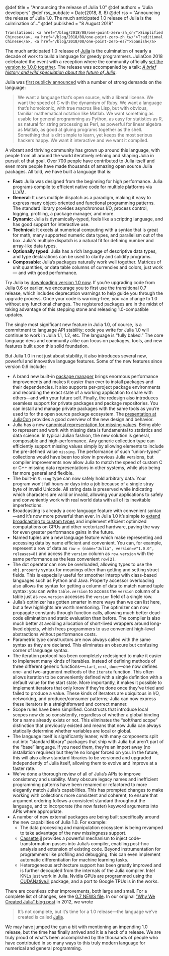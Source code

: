 @def title = "Announcing the release of Julia 1.0"
@def authors = "Julia developers"
@def rss_pubdate = Date(2018, 8, 8)
@def rss = "Announcing the release of Julia 1.0. The much anticipated 1.0 release of Julia is the culmination of..."
@def published = "8 August 2018"

~~~
Translations: <a href="/blog/2018/08/one-point-zero-zh_cn/">Simplified Chinese</a>, <a href="/blog/2018/08/one-point-zero-zh_tw/">Traditional Chinese</a>, <a href="/blog/2018/08/one-point-zero-es/">Spanish</a>
~~~

The much anticipated 1.0 release of [Julia](https://julialang.org) is the culmination of
nearly a decade of work to build a language for greedy programmers. JuliaCon 2018
celebrated the event with a reception where the community officially [set the version to
1.0.0 together](https://www.youtube.com/watch?v=1jN5wKvN-Uk#t=3850). The release was accompanied by a
talk: [*A brief history and wild speculation about the future of Julia*](/assets/blog/2018-08-08-one-point-zero/release-1.0-keynote.pdf).

Julia was [first publicly announced](/blog/2012/02/why-we-created-julia) with a number of strong demands on the language:

> We want a language that’s open source, with a liberal license. We want the speed of C with
> the dynamism of Ruby. We want a language that’s homoiconic, with true macros like Lisp,
> but with obvious, familiar mathematical notation like Matlab. We want something as usable
> for general programming as Python, as easy for statistics as R, as natural for string
> processing as Perl, as powerful for linear algebra as Matlab, as good at gluing programs
> together as the shell. Something that is dirt simple to learn, yet keeps the most serious
> hackers happy. We want it interactive and we want it compiled.



A vibrant and thriving community has grown up around this language, with people from all
around the world iteratively refining and shaping Julia in pursuit of that goal. Over 700
people have contributed to Julia itself and even more people have made thousands of amazing
open source Julia packages. All told, we have built a language that is:

* **Fast**: Julia was designed from the beginning for high performance. Julia programs compile to efficient native code for multiple platforms via LLVM.
* **General**: It uses multiple dispatch as a paradigm, making it easy to express many object-oriented and functional programming patterns. The standard library provides asynchronous I/O, process control, logging, profiling, a package manager, and more.
* **Dynamic**: Julia is dynamically-typed, feels like a scripting language, and has good support for interactive use.
* **Technical**: It excels at numerical computing with a syntax that is great for math, many supported numeric data types, and parallelism out of the box. Julia's multiple dispatch is a natural fit for defining number and array-like data types.
* **Optionally typed**: Julia has a rich language of descriptive data types, and type declarations can be used to clarify and solidify programs.
* **Composable**: Julia’s packages naturally work well together. Matrices of unit quantities, or data table columns of currencies and colors, just work — and with good performance.

Try Julia by [downloading version 1.0 now](/downloads/). If you’re
upgrading code from Julia 0.6 or earlier, we encourage you to first use the transitional 0.7
release, which includes deprecation warnings to help guide you through the upgrade process.
Once your code is warning-free, you can change to 1.0 without any functional changes. The
registered packages are in the midst of taking advantage of this stepping stone and
releasing 1.0-compatible updates.


The single most significant new feature in Julia 1.0, of course, is a commitment to language
API stability: code you write for Julia 1.0 will continue to work in Julia 1.1, 1.2, etc.
The language is “fully baked.” The core language devs and community alike can focus on
packages, tools, and new features built upon this solid foundation.

But Julia 1.0 in not just about stability, it also introduces several new, powerful and
innovative language features. Some of the new features since version 0.6 include:

* A brand new built-in [package manager](https://docs.julialang.org/en/latest/stdlib/Pkg/) brings enormous performance improvements and makes it easier than ever to install packages and their dependencies. It also supports per-project package environments and recording the exact state of a working application to share with others—and with your future self. Finally, the redesign also introduces seamless support for private packages and package repositories. You can install and manage private packages with the same tools as you’re used to for the open source package ecosystem. The [presentation at JuliaCon](https://www.youtube.com/watch?v=GBi__3nF-rM) provides a good overview of the new design and behavior.
* Julia has a new [canonical representation for missing values](/blog/2018/06/missing). Being able to represent and work with missing data is fundamental to statistics and data science. In typical Julian fashion, the new solution is general, composable and high-performance. Any generic collection type can efficiently support missing values simply by allowing elements to include the pre-defined value `missing`. The performance of such “union-typed” collections would have been too slow in previous Julia versions, but compiler improvements now allow Julia to match the speed of custom C or C++ missing data representations in other systems, while also being far more general and flexible.
* The built-in `String` type can now safely hold arbitrary data. Your program won’t fail hours or days into a job because of a single stray byte of invalid Unicode. All string data is preserved while indicating which characters are valid or invalid, allowing your applications to safely and conveniently work with real world data with all of its inevitable imperfections.
* Broadcasting is already a core language feature with convenient syntax—and it’s now more powerful than ever. In Julia 1.0 it’s simple to [extend broadcasting to custom types](/blog/2018/05/extensible-broadcast-fusion) and implement efficient optimized computations on GPUs and other vectorized hardware, paving the way for even greater performance gains in the future.
* Named tuples are a new language feature which make representing and accessing data by name efficient and convenient. You can, for example, represent a row of data as `row = (name="Julia", version=v"1.0.0", releases=8)` and access the `version` column as `row.version` with the same performance as the less convenient `row[2]`.
* The dot operator can now be overloaded, allowing types to use the `obj.property` syntax for meanings other than getting and setting struct fields. This is especially useful for smoother interop with class-based languages such as Python and Java. Property accessor overloading also allows the syntax for getting a column of data to match named tuple syntax: you can write `table.version` to access the `version` column of a table just as `row.version` accesses the `version` field of a single row.
* Julia’s optimizer has gotten smarter in more ways than we can list here, but a few highlights are worth mentioning. The optimizer can now propagate constants through function calls, allowing much better dead-code elimination and static evaluation than before. The compiler is also much better at avoiding allocation of short-lived wrappers around long-lived objects, which frees programmers to use convenient high-level abstractions without performance costs.
* Parametric type constructors are now always called with the same syntax as they are declared. This eliminates an obscure but confusing corner of language syntax.
* The iteration protocol has been completely redesigned to make it easier to implement many kinds of iterables. Instead of defining methods of three different generic functions—`start`, `next`, `done`—one now defines one- and two-argument methods of the `iterate` function. This often allows iteration to be conveniently defined with a single definition with a default value for the start state. More importantly, it makes it possible to implement iterators that only know if they're done once they've tried and failed to produce a value. These kinds of iterators are ubiquitous in I/O, networking, and producer/consumer patterns; Julia can now express these iterators in a straightforward and correct manner.
* Scope rules have been simplified. Constructs that introduce local scopes now do so  consistently, regardless of whether a global binding for a name already exists or not. This eliminates the “soft/hard scope” distinction that previously existed and means that now Julia can always statically determine whether variables are local or global.
* The language itself is significantly leaner, with many components split out into “standard library” packages that ship with Julia but aren’t part of the “base” language. If you need them, they’re an import away (no installation required) but they’re no longer forced on you. In the future, this will also allow standard libraries to be versioned and upgraded independently of Julia itself, allowing them to evolve and improve at a faster rate.
* We’ve done a thorough review of all of Julia’s APIs to improve consistency and usability. Many obscure legacy names and inefficient programming patterns have been renamed or refactored to more elegantly match Julia's capabilities. This has prompted changes to make working with collections more consistent and coherent, to ensure that argument ordering follows a consistent standard throughout the language, and to incorporate (the now faster) keyword arguments into APIs where appropriate.
* A number of new external packages are being built specifically around the new capabilities of Julia 1.0. For example:
  * The data processing and manipulation ecosystem is being revamped to take advantage of the new missingness support.
  * [Cassette.jl](https://github.com/jrevels/Cassette.jl) provides a powerful mechanism to inject code-transformation passes into Julia’s compiler, enabling post-hoc analysis and extension of existing code. Beyond instrumentation for programmers like profiling and debugging, this can even implement automatic differentiation for machine learning tasks.
  * Heterogeneous architecture support has been greatly improved and is further decoupled from the internals of the Julia compiler. Intel KNLs just work in Julia. Nvidia GPUs are programmed using the [CUDANative.jl](https://github.com/JuliaGPU/CUDAnative.jl) package, and a port to Google TPUs is in the works.



There are countless other improvements, both large and small. For a complete list of
changes, see the [0.7 NEWS file](https://github.com/JuliaLang/julia/blob/release-0.7/NEWS.md). In our original [“Why We Created Julia” blog post](/blog/2012/02/why-we-created-julia) in 2012, we wrote

> It’s not complete, but it’s time for a 1.0 release—the language we’ve created is called
> [Julia](https://julialang.org).

We may have jumped the gun a bit with mentioning an impending 1.0 release, but the time has
finally arrived and it is a heck of a release. We are truly proud of what’s been accomplished by the thousands of people who have contributed in so many ways to this truly
modern language for numerical and general programming.
